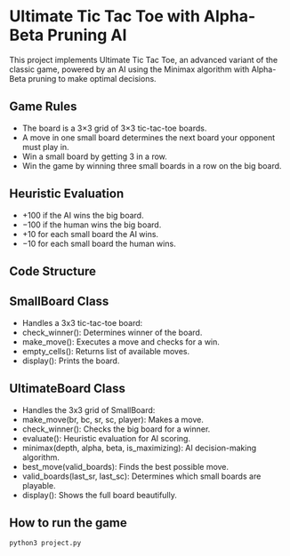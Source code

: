 # Ultimate Tic Tac Toe with Alpha-Beta Pruning AI
This project implements Ultimate Tic Tac Toe, an advanced variant of the classic game, powered by an AI using the Minimax algorithm with Alpha-Beta pruning to make optimal decisions.

## Game Rules
- The board is a 3×3 grid of 3×3 tic-tac-toe boards.
- A move in one small board determines the next board your opponent must play in.
- Win a small board by getting 3 in a row.
- Win the game by winning three small boards in a row on the big board.

## Heuristic Evaluation

- +100 if the AI wins the big board.
- −100 if the human wins the big board.
- +10 for each small board the AI wins.
- −10 for each small board the human wins.

## Code Structure

## SmallBoard Class

- Handles a 3x3 tic-tac-toe board:
- check_winner(): Determines winner of the board.
- make_move(): Executes a move and checks for a win.
- empty_cells(): Returns list of available moves.
- display(): Prints the board.

## UltimateBoard Class

- Handles the 3x3 grid of SmallBoard:
- make_move(br, bc, sr, sc, player): Makes a move.
- check_winner(): Checks the big board for a winner.
- evaluate(): Heuristic evaluation for AI scoring.
- minimax(depth, alpha, beta, is_maximizing): AI decision-making algorithm.
- best_move(valid_boards): Finds the best possible move.
- valid_boards(last_sr, last_sc): Determines which small boards are playable.
- display(): Shows the full board beautifully.

## How to run the game
```sh
python3 project.py
